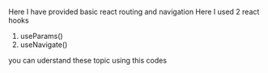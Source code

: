 Here I have provided basic react routing and navigation
Here I used 2 react hooks
1. useParams()
2. useNavigate()

you can uderstand  these topic using this codes
